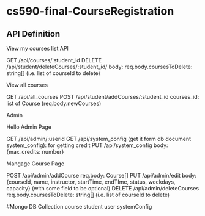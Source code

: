 # cs590-final-CourseRegistration



## API Definition 

View my courses list API

GET /api/courses/:student_id
DELETE /api/student/deleteCourses/:student_id/ body: req.body.coursesToDelete: string[] (i.e. list of courseId to delete)


View all courses

GET /api/all_courses
POST /api/student/addCourses/:student_id courses_id: list of Course (req.body.newCourses)


Admin

Hello Admin Page

GET /api/admin/:userid
GET /api/system_config (get it form db document system_config): for getting credit
PUT /api/system_config body: {max_credits: number}




Mangage Course Page

POST /api/admin/addCourse req.body: Course[]
PUT /api/admin/edit body: {courseId, name, instructor, startTime, endTIme, status, weekdays, capacity} (with some field to be optional)
DELETE /api/admin/deleteCourses req.body.coursesToDelete: string[] (i.e. list of courseId to delete)

#Mongo DB Collection
course
student
user
systemConfig
